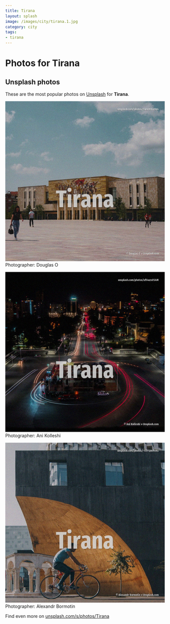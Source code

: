 ```yaml
---
title: Tirana
layout: splash
image: /images/city/tirana.1.jpg
category: city
tags:
- tirana
---
```

# Photos for Tirana
 
## Unsplash photos
These are the most popular photos on [Unsplash](https://unsplash.com) for **Tirana**.
 
![Tirana](/images/city/tirana.1.jpg)
Photographer:  Douglas O
 
![Tirana](/images/city/tirana.2.jpg)
Photographer:  Ani Kolleshi
 
![Tirana](/images/city/tirana.3.jpg)
Photographer:  Alexandr Bormotin
 
Find even more on [unsplash.com/s/photos/Tirana](https://unsplash.com/s/photos/Tirana)
 
